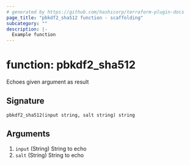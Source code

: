 ```yaml
---
# generated by https://github.com/hashicorp/terraform-plugin-docs
page_title: "pbkdf2_sha512 function - scaffolding"
subcategory: ""
description: |-
  Example function
---
```


# function: pbkdf2_sha512

Echoes given argument as result



## Signature

<!-- signature generated by tfplugindocs -->
```text
pbkdf2_sha512(input string, salt string) string
```

## Arguments

<!-- arguments generated by tfplugindocs -->
1. `input` (String) String to echo
1. `salt` (String) String to echo

